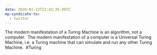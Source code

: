 ```yaml
---
date: 2020-01-22T22:42:39.997Z
mp-syndicate-to:
  - twitter
---
```


The modern manifestation of a Turing Machine is an algorithm, not a computer. &nbsp;The modern manifestation of a computer is a Universal Turing Machine, i.e. a Turing machine that can simulate and run any other Turing Machine. &nbsp;#Turing
